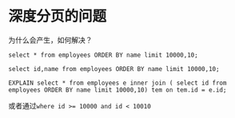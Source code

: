 # 深度分页的问题

为什么会产生，如何解决？

`select * from employees ORDER BY name limit 10000,10;`

`select id,name from employees ORDER BY name limit 10000,10;`

`EXPLAIN select * from employees e inner join ( select id from employees ORDER BY name limit 10000,10) tem on tem.id = e.id;`

或者通过`where id >= 10000 and id < 10010`